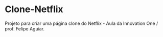 # Clone-Netflix
Projeto para criar uma página clone do Netflix - Aula da Innovation One / prof. Felipe Aguiar.
